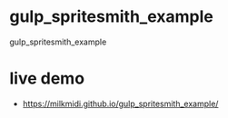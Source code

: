 # gulp_spritesmith_example
gulp_spritesmith_example

# live demo
- https://milkmidi.github.io/gulp_spritesmith_example/